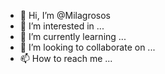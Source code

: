 - 👋 Hi, I’m @Milagrosos
- 👀 I’m interested in ...
- 🌱 I’m currently learning ...
- 💞️ I’m looking to collaborate on ...
- 📫 How to reach me ...

<!---
Milagrosos/Milagrosos is a ✨ special ✨ repository because its `README.md` (this file) appears on your GitHub profile.
You can click the Preview link to take a look at your changes.
--->
